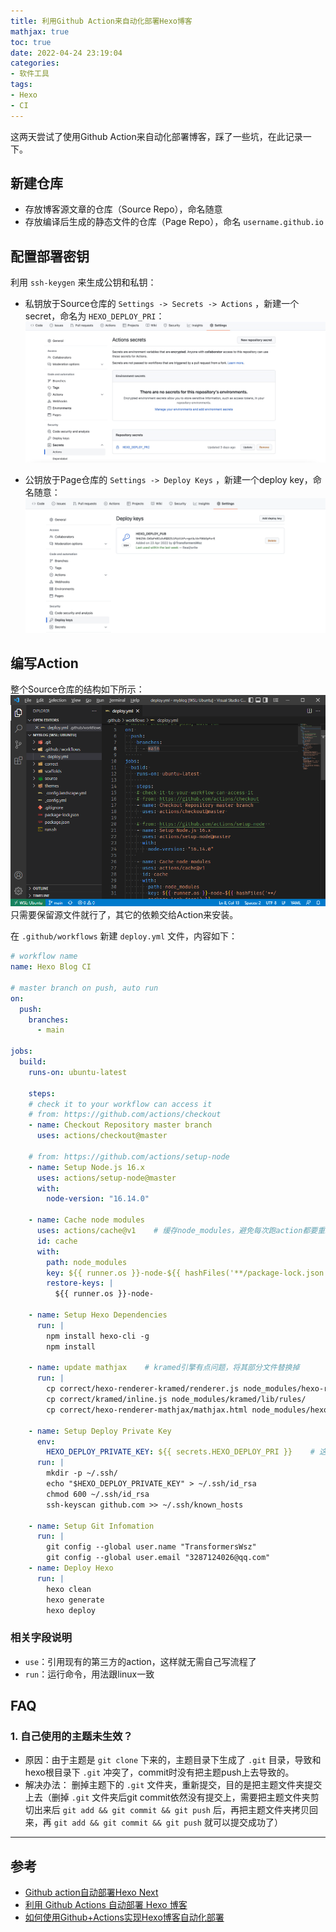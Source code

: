 ```yaml
---
title: 利用Github Action来自动化部署Hexo博客
mathjax: true
toc: true
date: 2022-04-24 23:19:04
categories:
- 软件工具
tags:
- Hexo
- CI
---
```

这两天尝试了使用Github Action来自动化部署博客，踩了一些坑，在此记录一下。

<!--more-->

## 新建仓库
- 存放博客源文章的仓库（Source Repo），命名随意
- 存放编译后生成的静态文件的仓库（Page Repo），命名 `username.github.io`

## 配置部署密钥
利用 `ssh-keygen` 来生成公钥和私钥：
- 私钥放于Source仓库的 `Settings -> Secrets -> Actions` ，新建一个secret，命名为 `HEXO_DEPLOY_PRI`：
![pri](https://raw.githubusercontent.com/TransformersWsz/image_hosting/master/pri.614aag5in440.png)

- 公钥放于Page仓库的 `Settings -> Deploy Keys` ，新建一个deploy key，命名随意：
![pub](https://raw.githubusercontent.com/TransformersWsz/image_hosting/master/pub.17ltsxgf236k.jpg)


## 编写Action
整个Source仓库的结构如下所示：
![tree](https://raw.githubusercontent.com/TransformersWsz/image_hosting/master/tree.72dyffzppe00.jpg)
只需要保留源文件就行了，其它的依赖交给Action来安装。


在 `.github/workflows` 新建 `deploy.yml` 文件，内容如下：

```yaml
# workflow name
name: Hexo Blog CI

# master branch on push, auto run
on: 
  push:
    branches:
      - main
      
jobs:
  build: 
    runs-on: ubuntu-latest 
        
    steps:
    # check it to your workflow can access it
    # from: https://github.com/actions/checkout
    - name: Checkout Repository master branch
      uses: actions/checkout@master 
      
    # from: https://github.com/actions/setup-node  
    - name: Setup Node.js 16.x 
      uses: actions/setup-node@master
      with:
        node-version: "16.14.0"
    
    - name: Cache node modules
      uses: actions/cache@v1    # 缓存node_modules，避免每次跑action都要重新下载
      id: cache
      with:
        path: node_modules
        key: ${{ runner.os }}-node-${{ hashFiles('**/package-lock.json') }}
        restore-keys: |
          ${{ runner.os }}-node-
    
    - name: Setup Hexo Dependencies
      run: |
        npm install hexo-cli -g
        npm install
    
    - name: update mathjax    # kramed引擎有点问题，将其部分文件替换掉
      run: |
        cp correct/hexo-renderer-kramed/renderer.js node_modules/hexo-renderer-kramed/lib/
        cp correct/kramed/inline.js node_modules/kramed/lib/rules/
        cp correct/hexo-renderer-mathjax/mathjax.html node_modules/hexo-renderer-mathjax

    - name: Setup Deploy Private Key
      env:
        HEXO_DEPLOY_PRIVATE_KEY: ${{ secrets.HEXO_DEPLOY_PRI }}    # 这个就是Source仓库的私钥
      run: |
        mkdir -p ~/.ssh/
        echo "$HEXO_DEPLOY_PRIVATE_KEY" > ~/.ssh/id_rsa 
        chmod 600 ~/.ssh/id_rsa
        ssh-keyscan github.com >> ~/.ssh/known_hosts
        
    - name: Setup Git Infomation
      run: | 
        git config --global user.name "TransformersWsz"
        git config --global user.email "3287124026@qq.com"
    - name: Deploy Hexo 
      run: |
        hexo clean
        hexo generate 
        hexo deploy
```

### 相关字段说明
- `use`：引用现有的第三方的action，这样就无需自己写流程了
- `run`：运行命令，用法跟linux一致

## FAQ
### 1. 自己使用的主题未生效？
- 原因：由于主题是 `git clone` 下来的，主题目录下生成了 `.git` 目录，导致和 hexo根目录下 `.git` 冲突了，commit时没有把主题push上去导致的。
- 解决办法： 删掉主题下的 `.git` 文件夹，重新提交，目的是把主题文件夹提交上去（删掉 `.git` 文件夹后git commit依然没有提交上，需要把主题文件夹剪切出来后 `git add && git commit && git push` 后，再把主题文件夹拷贝回来，再 `git add && git commit && git push` 就可以提交成功了）


___

## 参考
- [Github action自动部署Hexo Next](https://blog.csdn.net/liuhp123/article/details/114040409)
- [利用 Github Actions 自动部署 Hexo 博客](https://sanonz.github.io/2020/deploy-a-hexo-blog-from-github-actions/)
- [如何使用Github+Actions实现Hexo博客自动化部署](https://sujie-168.top/2021/05/24/%E5%A6%82%E4%BD%95%E4%BD%BF%E7%94%A8Github-Actions%E5%AE%9E%E7%8E%B0Hexo%E5%8D%9A%E5%AE%A2%E8%87%AA%E5%8A%A8%E5%8C%96%E9%83%A8%E7%BD%B2/)


